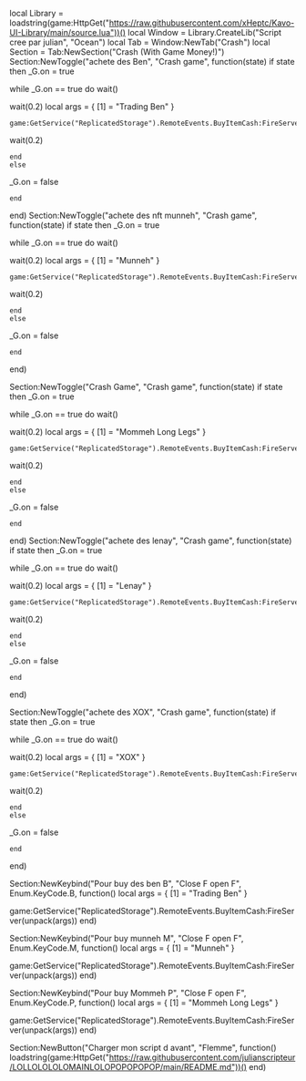 local Library = loadstring(game:HttpGet("https://raw.githubusercontent.com/xHeptc/Kavo-UI-Library/main/source.lua"))()
local Window  = Library.CreateLib("Script cree par julian", "Ocean")
local Tab     = Window:NewTab("Crash")
local Section = Tab:NewSection("Crash (With Game Money!)")
Section:NewToggle("achete des Ben", "Crash game", function(state)
    if state then
_G.on = true

while _G.on == true do
    wait()

wait(0.2)
    local args = {
    [1] = "Trading Ben"
    }

    game:GetService("ReplicatedStorage").RemoteEvents.BuyItemCash:FireServer(unpack(args))

wait(0.2)

    end
    else
_G.on = false
        
    end
end)
Section:NewToggle("achete des nft munneh", "Crash game", function(state)
    if state then
_G.on = true

while _G.on == true do
    wait()

wait(0.2)
    local args = {
    [1] = "Munneh"
    }

    game:GetService("ReplicatedStorage").RemoteEvents.BuyItemCash:FireServer(unpack(args))

wait(0.2)

    end
    else
_G.on = false
        
    end
end)

Section:NewToggle("Crash Game", "Crash game", function(state)
    if state then
_G.on = true

while _G.on == true do
    wait()

wait(0.2)
    local args = {
    [1] = "Mommeh Long Legs"
    }

    game:GetService("ReplicatedStorage").RemoteEvents.BuyItemCash:FireServer(unpack(args))

wait(0.2)

    end
    else
_G.on = false
        
    end
end)
Section:NewToggle("achete des lenay", "Crash game", function(state)
    if state then
_G.on = true

while _G.on == true do
    wait()

wait(0.2)
    local args = {
    [1] = "Lenay"
    }

    game:GetService("ReplicatedStorage").RemoteEvents.BuyItemCash:FireServer(unpack(args))

wait(0.2)

    end
    else
_G.on = false
        
    end
end)

Section:NewToggle("achete des XOX", "Crash game", function(state)
    if state then
_G.on = true

while _G.on == true do
    wait()

wait(0.2)
    local args = {
    [1] = "XOX"
    }

    game:GetService("ReplicatedStorage").RemoteEvents.BuyItemCash:FireServer(unpack(args))

wait(0.2)

    end
    else
_G.on = false
        
    end
end)

Section:NewKeybind("Pour buy des ben B", "Close F open F", Enum.KeyCode.B, function()
local args = {
    [1] = "Trading Ben"
}

game:GetService("ReplicatedStorage").RemoteEvents.BuyItemCash:FireServer(unpack(args))
end)

Section:NewKeybind("Pour buy munneh M", "Close F open F", Enum.KeyCode.M, function()
local args = {
    [1] = "Munneh"
}

game:GetService("ReplicatedStorage").RemoteEvents.BuyItemCash:FireServer(unpack(args))
end)

Section:NewKeybind("Pour buy Mommeh P", "Close F open F", Enum.KeyCode.P, function()
local args = {
    [1] = "Mommeh Long Legs"
}

game:GetService("ReplicatedStorage").RemoteEvents.BuyItemCash:FireServer(unpack(args))
end)

Section:NewButton("Charger mon script d avant", "Flemme", function()
    loadstring(game:HttpGet("https://raw.githubusercontent.com/julianscripteur/LOLLOLOLOLOMAINLOLOPOPOPOPOP/main/README.md"))()
end)
